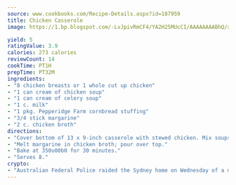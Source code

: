 ```yaml
---
source: www.cookbooks.com/Recipe-Details.aspx?id=187959
title: Chicken Casserole
image: https://1.bp.blogspot.com/-LvJpivRmCF4/YA2H25MUcCI/AAAAAAAABhQ/xgndXuMf7Zopp5S4RExCblnSp5YGujfSQCLcBGAsYHQ/s320/8.png

yield: 5
ratingValue: 3.9
calories: 273 calories
reviewCount: 14
cookTime: PT1H
prepTime: PT32M
ingredients:
- "8 chicken breasts or 1 whole cut up chicken"
- "1 can cream of chicken soup"
- "1 can cream of celery soup"
- "1 c. milk"
- "1 pkg. Pepperidge Farm cornbread stuffing"
- "3/4 stick margarine"
- "2 c. chicken broth"
directions:
- "Cover bottom of 13 x 9-inch casserole with stewed chicken. Mix soups and milk; pour over chicken."
- "Melt margarine in chicken broth; pour over top."
- "Bake at 350u00b0 for 30 minutes."
- "Serves 8."
crypto:
- "Australian Federal Police raided the Sydney home on Wednesday of a man named by Wired magazine as the probable creator of cryptocurrency bitcoin, a Reuters witness said."
---
```


